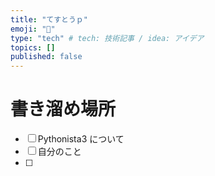 ```yaml
---
title: "てすとうｐ"
emoji: "🦁"
type: "tech" # tech: 技術記事 / idea: アイデア
topics: []
published: false
---
```


# 書き溜め場所

- [ ] Pythonista3 について
- [ ] 自分のこと
- [ ] 





